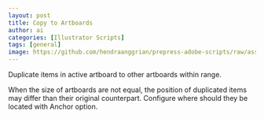 ```yaml
---
layout: post
title: Copy to Artboards
author: ai
categories: [Illustrator Scripts]
tags: [general]
image: https://github.com/hendraanggrian/prepress-adobe-scripts/raw/assets/screenshots/ai_objects_copytoartboards.png
---
```


Duplicate items in active artboard to other artboards within range.

When the size of artboards are not equal, the position of duplicated items may
differ than their original counterpart. Configure where should they be located
with Anchor option.
